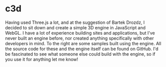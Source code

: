 c3d
===

Having used Three.js a lot, and at the suggestion of Bartek Drozdz, I decided to sit down and create a simple 3D engine in JavaScript and WebGL. I have a lot of experience building sites and applications, but I've never built an engine before, nor created anything specifically with other developers in mind.  To the right are some samples built using the engine. All the source code for these and the engine itself can be found on GitHub. I'd be fascinated to see what someone else could build with the engine, so if you use it for anything let me know!